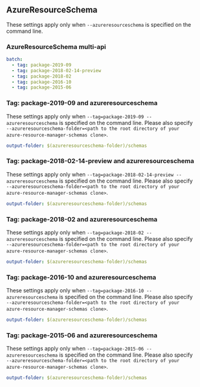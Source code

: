 ## AzureResourceSchema

These settings apply only when `--azureresourceschema` is specified on the command line.

### AzureResourceSchema multi-api

``` yaml $(azureresourceschema) && $(multiapi)
batch:
  - tag: package-2019-09
  - tag: package-2018-02-14-preview
  - tag: package-2018-02
  - tag: package-2016-10
  - tag: package-2015-06
```

### Tag: package-2019-09 and azureresourceschema

These settings apply only when `--tag=package-2019-09 --azureresourceschema` is specified on the command line.
Please also specify `--azureresourceschema-folder=<path to the root directory of your azure-resource-manager-schemas clone>`.

``` yaml $(tag) == 'package-2019-09' && $(azureresourceschema)
output-folder: $(azureresourceschema-folder)/schemas
```

### Tag: package-2018-02-14-preview and azureresourceschema

These settings apply only when `--tag=package-2018-02-14-preview --azureresourceschema` is specified on the command line.
Please also specify `--azureresourceschema-folder=<path to the root directory of your azure-resource-manager-schemas clone>`.

``` yaml $(tag) == 'package-2018-02-14-preview' && $(azureresourceschema)
output-folder: $(azureresourceschema-folder)/schemas
```

### Tag: package-2018-02 and azureresourceschema

These settings apply only when `--tag=package-2018-02 --azureresourceschema` is specified on the command line.
Please also specify `--azureresourceschema-folder=<path to the root directory of your azure-resource-manager-schemas clone>`.

``` yaml $(tag) == 'package-2018-02' && $(azureresourceschema)
output-folder: $(azureresourceschema-folder)/schemas
```

### Tag: package-2016-10 and azureresourceschema

These settings apply only when `--tag=package-2016-10 --azureresourceschema` is specified on the command line.
Please also specify `--azureresourceschema-folder=<path to the root directory of your azure-resource-manager-schemas clone>`.

``` yaml $(tag) == 'package-2016-10' && $(azureresourceschema)
output-folder: $(azureresourceschema-folder)/schemas
```

### Tag: package-2015-06 and azureresourceschema

These settings apply only when `--tag=package-2015-06 --azureresourceschema` is specified on the command line.
Please also specify `--azureresourceschema-folder=<path to the root directory of your azure-resource-manager-schemas clone>`.

``` yaml $(tag) == 'package-2015-06' && $(azureresourceschema)
output-folder: $(azureresourceschema-folder)/schemas
```

